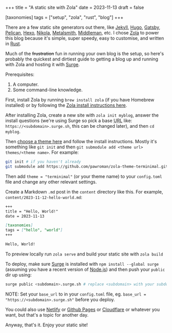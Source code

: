 +++
title = "A static site with Zola"
date = 2023-11-13
draft = false

[taxonomies]
tags = ["setup", "zola", "rust", "blog"]
+++

There are a few static site generators out there, like [Jekyll](https://jekyllrb.com), [Hugo](https://gohugo.io), [Gatsby](https://www.gatsbyjs.org), [Pelican](https://getpelican.com), [Hexo](https://hexo.io), [Nikola](https://getnikola.com), [Metalsmith](https://metalsmith.io), [Middleman](https://middlemanapp.com), etc. I chose [Zola](https://getzola.org) to power this blog because it's simple, super speedy, easy to customise, and written in [Rust](https://www.rust-lang.org).

Much of the ~~frustration~~ fun in running your own blog is the setup, so here's probably the quickest and dirtiest guide to getting a blog up and running with Zola and hosting it with [Surge](https://surge.sh).

Prerequisites:

1. A computer.
2. Some command-line knowledge.

<!-- more -->

First, install Zola by running `brew install zola` (if you have Homebrew installed) or by following the [Zola install instructions here](https://www.getzola.org/documentation/getting-started/installation/).

After installing Zola, create a new site with `zola init myblog`, answer the install questions (we're using Surge so pick a base <abbr title="Uniform Resource Locator">URL</abbr> like: `https://<subdomain>.surge.sh`, this can be changed later), and then `cd myblog`.

Then [choose a theme here](https://www.getzola.org/themes/) and follow the install instructions. Mostly it's something like `git init` and then `git submodule add <theme url> themes/<theme name>`. For example:

```bash
git init # if you haven't already
git submodule add https://github.com/pawroman/zola-theme-terminimal.git themes/terminimal
```

Then add `theme = "terminimal"` (or your theme name) to your `config.toml` file and change any other relevant settings.

Create a Markdown `.md` post in the `content` directory like this. For example, `content/2023-11-12-hello-world.md`:

```markdown
+++
title = "Hello, World!"
date = 2023-11-13

[taxonomies]
tags = ["hello", "world"]
+++

Hello, World!
```

To preview locally run `zola serve` and build your static site with `zola build`

To deploy, make sure [Surge](https://surge.sh/help/getting-started-with-surge) is installed with `npm install --global surge` (assuming you have a recent version of [Node.js](https://nodejs.org)) and then push your `public` dir up using:

```bash
surge public <subdomain>.surge.sh # replace <subdomain> with your subdomain
```

NOTE: Set your `base_url` to in your `config.toml` file, eg. `base_url = "https://<subdomain>.surge.sh"` before you deploy.

You could also use [Netlify](https://www.netlify.com) or [Github Pages](https://pages.github.com) or [Cloudflare](https://pages.cloudflare.com/) or whatever you want, but that's a topic for another day.

Anyway, that's it. Enjoy your static site!
